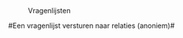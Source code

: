 <properties>
	<page>
		<title>Vragenlijsten</title>
	</page>
	<menu>
		<position>Vragenlijsten 
		<title>Introductie</title>
	</menu>
</properties>

#Een vragenlijst versturen naar relaties (anoniem)#
<description>